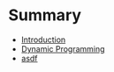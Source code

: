 # Summary

* [Introduction](README.md)
* [Dynamic Programming](dynamic_programming.md)
* [asdf](dynamic_programming/asdf.md)

